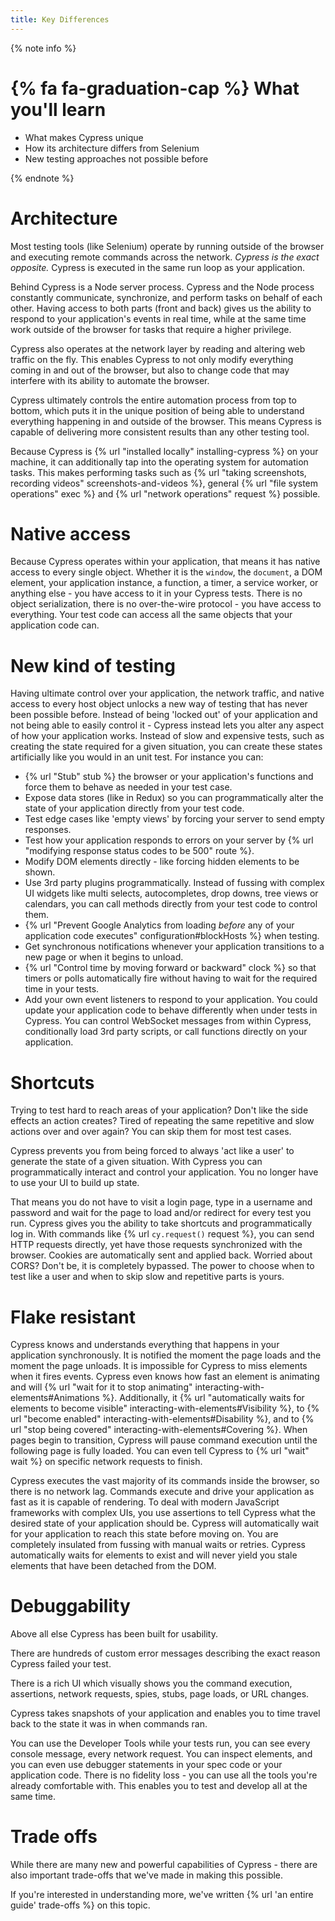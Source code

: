 ```yaml
---
title: Key Differences
---
```


{% note info %}
# {% fa fa-graduation-cap %} What you'll learn

- What makes Cypress unique
- How its architecture differs from Selenium
- New testing approaches not possible before

{% endnote %}

# Architecture

Most testing tools (like Selenium) operate by running outside of the browser and executing remote commands across the network. *Cypress is the exact opposite.* Cypress is executed in the same run loop as your application.

Behind Cypress is a Node server process. Cypress and the Node process constantly communicate, synchronize, and perform tasks on behalf of each other. Having access to both parts (front and back) gives us the ability to respond to your application's events in real time, while at the same time work outside of the browser for tasks that require a higher privilege.

Cypress also operates at the network layer by reading and altering web traffic on the fly. This enables Cypress to not only modify everything coming in and out of the browser, but also to change code that may interfere with its ability to automate the browser.

Cypress ultimately controls the entire automation process from top to bottom, which puts it in the unique position of being able to understand everything happening in and outside of the browser. This means Cypress is capable of delivering more consistent results than any other testing tool.

Because Cypress is {% url "installed locally" installing-cypress %} on your machine, it can additionally tap into the operating system for automation tasks. This makes performing tasks such as {% url "taking screenshots,  recording videos" screenshots-and-videos %}, general {% url "file system operations" exec %} and {% url "network operations" request %} possible.

# Native access

Because Cypress operates within your application, that means it has native access to every single object. Whether it is the `window`, the `document`, a DOM element, your application instance, a function, a timer, a service worker, or anything else - you have access to it in your Cypress tests. There is no object serialization, there is no over-the-wire protocol - you have access to everything. Your test code can access all the same objects that your application code can.

# New kind of testing

Having ultimate control over your application, the network traffic, and native access to every host object unlocks a new way of testing that has never been possible before. Instead of being 'locked out' of your application and not being able to easily control it - Cypress instead lets you alter any aspect of how your application works. Instead of slow and expensive tests, such as creating the state required for a given situation, you can create these states artificially like you would in an unit test. For instance you can:

- {% url "Stub" stub %} the browser or your application's functions and force them to behave as needed in your test case.
- Expose data stores (like in Redux) so you can programmatically alter the state of your application directly from your test code.
- Test edge cases like 'empty views' by forcing your server to send empty responses.
- Test how your application responds to errors on your server by {% url "modifying response status codes to be 500" route %}.
- Modify DOM elements directly - like forcing hidden elements to be shown.
- Use 3rd party plugins programmatically. Instead of fussing with complex UI widgets like multi selects, autocompletes, drop downs, tree views or calendars, you can call methods directly from your test code to control them.
- {% url "Prevent Google Analytics from loading *before* any of your application code executes" configuration#blockHosts %} when testing.
- Get synchronous notifications whenever your application transitions to a new page or when it begins to unload.
- {% url "Control time by moving forward or backward" clock %} so that timers or polls automatically fire without having to wait for the required time in your tests.
- Add your own event listeners to respond to your application. You could update your application code to behave differently when under tests in Cypress. You can control WebSocket messages from within Cypress, conditionally load 3rd party scripts, or call functions directly on your application.

# Shortcuts

Trying to test hard to reach areas of your application? Don't like the side effects an action creates? Tired of repeating the same repetitive and slow actions over and over again? You can skip them for most test cases.

Cypress prevents you from being forced to always 'act like a user' to generate the state of a given situation. With Cypress you can programmatically interact and control your application. You no longer have to use your UI to build up state.

That means you do not have to visit a login page, type in a username and password and wait for the page to load and/or redirect for every test you run. Cypress gives you the ability to take shortcuts and programmatically log in. With commands like {% url `cy.request()` request %}, you can send HTTP requests directly, yet have those requests synchronized with the browser. Cookies are automatically sent and applied back. Worried about CORS? Don't be, it is completely bypassed. The power to choose when to test like a user and when to skip slow and repetitive parts is yours.

# Flake resistant

Cypress knows and understands everything that happens in your application synchronously. It is notified the moment the page loads and the moment the page unloads. It is impossible for Cypress to miss elements when it fires events. Cypress even knows how fast an element is animating and will {% url "wait for it to stop animating" interacting-with-elements#Animations %}. Additionally, it {% url "automatically waits for elements to become visible" interacting-with-elements#Visibility %}, to {% url "become enabled" interacting-with-elements#Disability %}, and to {% url "stop being covered" interacting-with-elements#Covering %}. When pages begin to transition, Cypress will pause command execution until the following page is fully loaded. You can even tell Cypress to {% url "wait" wait %} on specific network requests to finish.

Cypress executes the vast majority of its commands inside the browser, so there is no network lag. Commands execute and drive your application as fast as it is capable of rendering. To deal with modern JavaScript frameworks with complex UIs, you use assertions to tell Cypress what the desired state of your application should be. Cypress will automatically wait for your application to reach this state before moving on. You are completely insulated from fussing with manual waits or retries. Cypress automatically waits for elements to exist and will never yield you stale elements that have been detached from the DOM.

# Debuggability

Above all else Cypress has been built for usability.

There are hundreds of custom error messages describing the exact reason Cypress failed your test.

There is a rich UI which visually shows you the command execution, assertions, network requests, spies, stubs, page loads, or URL changes.

Cypress takes snapshots of your application and enables you to time travel back to the state it was in when commands ran.

You can use the Developer Tools while your tests run, you can see every console message, every network request. You can inspect elements, and you can even use debugger statements in your spec code or your application code. There is no fidelity loss - you can use all the tools you're already comfortable with. This enables you to test and develop all at the same time.

# Trade offs

While there are many new and powerful capabilities of Cypress - there are also important trade-offs that we've made in making this possible.

If you're interested in understanding more, we've written {% url 'an entire guide' trade-offs %} on this topic.
